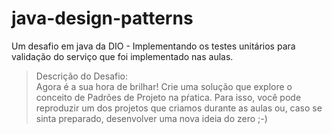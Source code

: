 # java-design-patterns
Um desafio em java da DIO - Implementando os testes unitários para validação do serviço que foi implementado nas aulas.

> Descrição do Desafio: <br>
Agora é a sua hora de brilhar! Crie uma solução que explore o conceito de Padrões de Projeto na pŕatica. Para isso, você pode reproduzir um dos projetos que criamos durante as aulas ou, caso se sinta preparado, desenvolver uma nova ideia do zero ;-)
